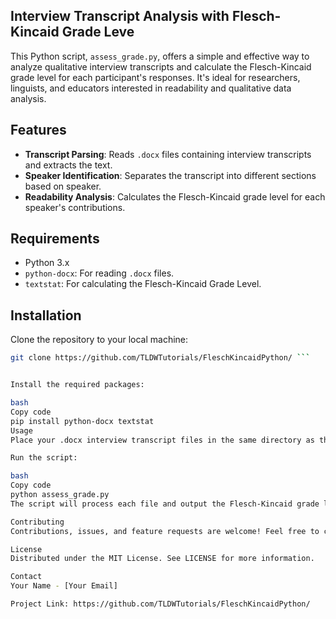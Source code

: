 ## Interview Transcript Analysis with Flesch-Kincaid Grade Leve

This Python script, `assess_grade.py`, offers a simple and effective way to analyze qualitative interview transcripts and calculate the Flesch-Kincaid grade level for each participant's responses. It's ideal for researchers, linguists, and educators interested in readability and qualitative data analysis.

## Features

- **Transcript Parsing**: Reads `.docx` files containing interview transcripts and extracts the text.
- **Speaker Identification**: Separates the transcript into different sections based on speaker.
- **Readability Analysis**: Calculates the Flesch-Kincaid grade level for each speaker's contributions.

## Requirements

- Python 3.x
- `python-docx`: For reading `.docx` files.
- `textstat`: For calculating the Flesch-Kincaid Grade Level.

## Installation

Clone the repository to your local machine:

```bash
git clone https://github.com/TLDWTutorials/FleschKincaidPython/ ```


Install the required packages:

bash
Copy code
pip install python-docx textstat
Usage
Place your .docx interview transcript files in the same directory as the script.

Run the script:

bash
Copy code
python assess_grade.py
The script will process each file and output the Flesch-Kincaid grade level for each speaker.

Contributing
Contributions, issues, and feature requests are welcome! Feel free to check issues page.

License
Distributed under the MIT License. See LICENSE for more information.

Contact
Your Name - [Your Email]

Project Link: https://github.com/TLDWTutorials/FleschKincaidPython/
